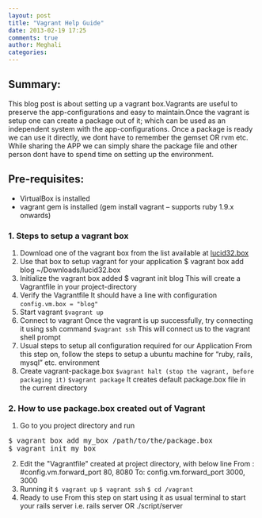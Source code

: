 ```yaml
---
layout: post
title: "Vagrant Help Guide"
date: 2013-02-19 17:25
comments: true
author: Meghali
categories: 
---
```

## Summary:
This blog post is about setting up a vagrant box.Vagrants are useful to preserve the app-configurations 
and easy to maintain.Once the vagrant is setup one can create a package out of it; which can be used as 
an independent system with the app-configurations.
Once a package is ready we can use it directly, we dont have to remember the gemset OR rvm etc.
While sharing the APP we can simply share the package file and other person dont have to spend time on 
setting up the environment. 

## Pre-requisites:
- VirtualBox is installed
- vagrant gem is installed (gem install vagrant – supports ruby 1.9.x onwards)

### 1. Steps to setup a vagrant box
  1. Download one of the vagrant box from the list available at [lucid32.box](http://files.vagrantup.com/lucid32.box)
  2. Use that box to setup vagrant for your application 
    $ vagrant box add blog ~/Downloads/lucid32.box
  3. Initialize the vagrant box added
  $ vagrant init blog
  This will create a Vagrantfile in your project-directory
  4. Verify the Vagrantfile 
  It should have a line with configuration ` config.vm.box = "blog" ` 
  5. Start vagrant
    ```
    $vagrant up
    ```
  6. Connect to vagrant
  Once the vagrant is up successfully, try connecting it using ssh command 
    `$vagrant ssh`
  This will connect us to the vagrant shell prompt
  7. Usual steps to setup all configuration required for our Application
  From this step on, follow the steps to setup a ubuntu machine for “ruby, rails, mysql” etc. environment
  8. Create vagrant-package.box
    `$vagrant halt (stop the vagrant, before packaging it)`
    `$vagrant package`
  It creates default package.box file in the current directory

### 2. How to use package.box created out of Vagrant
  1) Go to you project directory and run
<pre>
$ vagrant box add my_box /path/to/the/package.box
$ vagrant init my_box
</pre>
  2) Edit the "Vagrantfile" created at project directory, with below line 
    From : #config.vm.forward_port 80, 8080
    To: config.vm.forward_port 3000, 3000
  3) Running it
    `$ vagrant up`
    `$ vagrant ssh`
    `$ cd /vagrant`
  4) Ready to use
    From this step on start using it as usual terminal to start your rails server 
    i.e. rails server OR ./script/server
